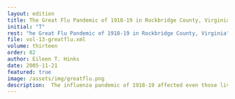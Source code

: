 ```yaml
---
layout: edition
title: The Great Flu Pandemic of 1918-19 in Rockbridge County, Virginia
initial: "T"
rest: "he Great Flu Pandemic of 1918-19 in Rockbridge County, Virginia"
file: vol-13-greatflu.xml
volume: thirteen
order: 02
author: Eileen T. Hinks
date: 2005-11-21
featured: true
image: /assets/img/greatflu.png
description:  The influenza pandemic of 1918-19 affected even those living in rural areas such as Rockbridge County and its two cities, Lexington and Buena Vista. 
---
```

